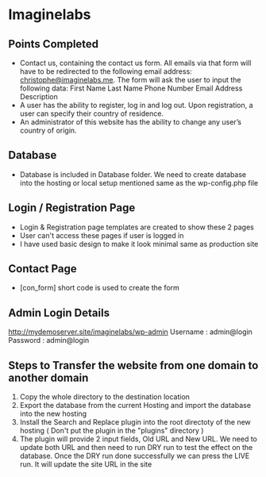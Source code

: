 # Imaginelabs
## Points Completed

- Contact us, containing the contact us form. All emails
via that form will have to be redirected to the following email address: christophe@imaginelabs.me. The form will ask the user to input the following data:
  First Name
Last Name
Phone Number
Email Address
Description
- A user has the ability to register, log in and log out. Upon registration, a user can specify their country of residence.
- An administrator of this website has the ability to change any user’s country of origin.

## Database
- Database is included in Database folder. We need to create database into the hosting or local setup mentioned same as the wp-config.php file


## Login / Registration Page
- Login & Registration page templates are created to show these 2 pages
- User can't access these pages if user is logged in
- I have used basic design to make it look minimal same as production site

## Contact Page
- [con_form] short code is used to create the form

## Admin Login Details  
http://mydemoserver.site/imaginelabs/wp-admin
Username : admin@login  
Password : admin@login


## Steps to Transfer the website from one domain to another domain
1. Copy the whole directory to the destination location
2. Export the database from the current Hosting and import the database into the new hosting
3. Install the Search and Replace plugin into the root directoty of the new hosting ( Don't put the plugin in the "plugins" directory  )
4. The plugin will provide 2 input fields, Old URL and New URL. We need to update both URL and then need to run DRY run to test the effect on the database. Once the DRY run done successfully we can press the LIVE run. It will update the site URL in the site